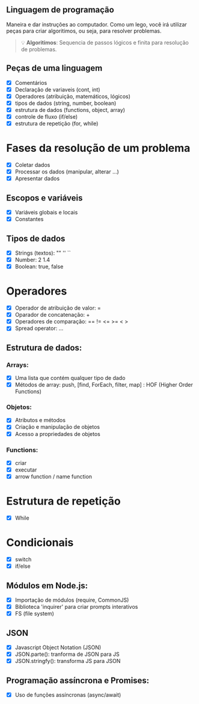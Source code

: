 ## Linguagem de programação

Maneira e dar instruções ao computador.
Como um lego, você irá utilizar peças para criar algoritimos, ou seja, para resolver problemas.

> 💡 **Algoritimos**: Sequencia de passos lógicos e finita para resolução de problemas.

## Peças de uma linguagem

- [x] Comentários
- [x] Declaração de variaveis (cont, int)
- [x] Operadores (atribuição, matemáticos, lógicos)
- [x] tipos de dados (string, number, boolean)
- [x] estrutura de dados (functions, object, array)
- [x] controle de fluxo (if/else)
- [x] estrutura de repetição (for, while)

# Fases da resolução de um problema

- [x] Coletar dados
- [x] Processar os dados (manipular, alterar ...)
- [x] Apresentar dados

## Escopos e variáveis

- [x] Variáveis globais e locais
- [x] Constantes

## Tipos de dados

- [x] Strings (textos): "" '' ``
- [x] Number: 2 1.4
- [x] Boolean: true, false

# Operadores

- [x] Operador de atribuição de valor: =
- [x] Oparador de concatenação: +
- [x] Operadores de comparação: == != <= >= < >
- [x] Spread operator: ...

## Estrutura de dados:

### Arrays:

- [x] Uma lista que contém  qualquer tipo de dado
- [x] Métodos de array: push, [find, ForEach, filter, map] : HOF (Higher Order Functions)

### Objetos:

- [x] Atributos e métodos
- [x] Criação e manipulação de objetos
- [x] Acesso a propriedades de objetos

### Functions:

- [x] criar
- [x] executar
- [x] arrow function / name function

# Estrutura de repetição

- [x] While

# Condicionais

- [x] switch 
- [x] if/else

## Módulos em Node.js:

- [x] Importação de módulos (require, CommonJS)
- [x] Biblioteca 'inquirer' para criar prompts interativos
- [x] FS (file system)

## JSON

- [x] Javascript Object Notation (JSON)
- [x] JSON.parte(): tranforma de JSON para JS
- [x] JSON.stringfy(): transforma JS para JSON

## Programação assíncrona e Promises:

- [x] Uso de funções assíncronas (async/await)